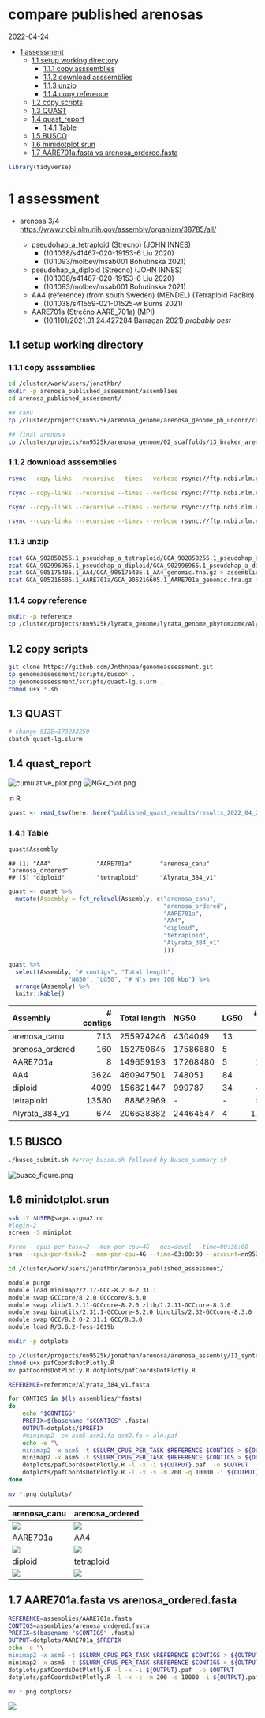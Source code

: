 compare published arenosas
================
2022-04-24

-   [1 assessment](#1-assessment)
    -   [1.1 setup working directory](#11-setup-working-directory)
        -   [1.1.1 copy asssemblies](#111-copy-asssemblies)
        -   [1.1.2 download asssemblies](#112-download-asssemblies)
        -   [1.1.3 unzip](#113-unzip)
        -   [1.1.4 copy reference](#114-copy-reference)
    -   [1.2 copy scripts](#12-copy-scripts)
    -   [1.3 QUAST](#13-quast)
    -   [1.4 quast_report](#14-quast_report)
        -   [1.4.1 Table](#141-table)
    -   [1.5 BUSCO](#15-busco)
    -   [1.6 minidotplot.srun](#16-minidotplotsrun)
    -   [1.7 AARE701a.fasta vs arenosa_ordered.fasta](#17-aare701afasta-vs-arenosa_orderedfasta)

``` r
library(tidyverse)
```

# 1 assessment

-   arenosa 3/4
    <https://www.ncbi.nlm.nih.gov/assembly/organism/38785/all/>

    -   pseudohap_a\_tetraploid (Strecno) (JOHN INNES)
        -   (10.1038/s41467-020-19153-6 Liu 2020)
        -   (10.1093/molbev/msab001 Bohutinska 2021)
    -   pseudohap_a\_diploid (Strecno) (JOHN INNES)
        -   (10.1038/s41467-020-19153-6 Liu 2020)
        -   (10.1093/molbev/msab001 Bohutinska 2021)
    -   AA4 (reference) (from south Sweden) (MENDEL) (Tetraploid PacBio)
        -   (10.1038/s41559-021-01525-w Burns 2021)
    -   AARE701a (Strečno AARE_701a) (MPI)
        -   (10.1101/2021.01.24.427284 Barragan 2021) *probably best*

## 1.1 setup working directory

### 1.1.1 copy asssemblies

``` bash
cd /cluster/work/users/jonathbr/
mkdir -p arenosa_published_assessment/assemblies
cd arenosa_published_assessment/

## canu
cp /cluster/projects/nn9525k/arenosa_genome/arenosa_genome_pb_uncorr/canu_out/arenosa_pp_uncorr_assembly.contigs.fasta assemblies/arenosa_canu.fasta

## final arenosa
cp /cluster/projects/nn9525k/arenosa_genome/02_scaffolds/13_braker_arenosa_remasked/genome/arenosa_ordered.fasta.softmasked assemblies/arenosa_ordered.fasta
```

### 1.1.2 download asssemblies

``` bash
rsync --copy-links --recursive --times --verbose rsync://ftp.ncbi.nlm.nih.gov/genomes/all/GCA/902/850/255/GCA_902850255.1_pseudohap_a_tetraploid/ GCA_902850255.1_pseudohap_a_tetraploid/

rsync --copy-links --recursive --times --verbose rsync://ftp.ncbi.nlm.nih.gov/genomes/all/GCA/902/996/965/GCA_902996965.1_pseudohap_a_diploid/ GCA_902996965.1_pseudohap_a_diploid/

rsync --copy-links --recursive --times --verbose rsync://ftp.ncbi.nlm.nih.gov/genomes/all/GCA/905/175/405/GCA_905175405.1_AA4/ GCA_905175405.1_AA4/

rsync --copy-links --recursive --times --verbose rsync://ftp.ncbi.nlm.nih.gov/genomes/all/GCA/905/216/605/GCA_905216605.1_AARE701a/ GCA_905216605.1_AARE701a/
```

### 1.1.3 unzip

``` bash
zcat GCA_902850255.1_pseudohap_a_tetraploid/GCA_902850255.1_pseudohap_a_tetraploid_genomic.fna.gz > assemblies/tetraploid.fasta
zcat GCA_902996965.1_pseudohap_a_diploid/GCA_902996965.1_pseudohap_a_diploid_genomic.fna.gz > assemblies/diploid.fasta
zcat GCA_905175405.1_AA4/GCA_905175405.1_AA4_genomic.fna.gz > assemblies/AA4.fasta
zcat GCA_905216605.1_AARE701a/GCA_905216605.1_AARE701a_genomic.fna.gz > assemblies/AARE701a.fasta
```

### 1.1.4 copy reference

``` bash
mkdir -p reference
cp /cluster/projects/nn9525k/lyrata_genome/lyrata_genome_phytomzome/Alyrata_384_v1.fa reference/Alyrata_384_v1.fasta
```

## 1.2 copy scripts

``` bash
git clone https://github.com/Jnthnoaa/genomeassessment.git
cp genomeassessment/scripts/busco* .
cp genomeassessment/scripts/quast-lg.slurm .
chmod u+x *.sh
```

## 1.3 QUAST

``` bash
# change SIZE=179232250
sbatch quast-lg.slurm
```

## 1.4 quast_report

![cumulative_plot.png](published_quast_results/results_2022_04_24_16_36_21/basic_stats/cumulative_plot.png)
![NGx_plot.png](published_quast_results/results_2022_04_24_16_36_21/basic_stats/NGx_plot.png)

in R

``` r
quast <- read_tsv(here::here("published_quast_results/results_2022_04_24_16_36_21/transposed_report.tsv"))
```

### 1.4.1 Table

``` r
quast$Assembly
```

    ## [1] "AA4"             "AARE701a"        "arenosa_canu"    "arenosa_ordered"
    ## [5] "diploid"         "tetraploid"      "Alyrata_384_v1"

``` r
quast <- quast %>% 
  mutate(Assembly = fct_relevel(Assembly, c("arenosa_canu",
                                            "arenosa_ordered",
                                            "AARE701a",
                                            "AA4",
                                            "diploid",
                                            "tetraploid",
                                            "Alyrata_384_v1"
                                            )))

quast %>% 
  select(Assembly, "# contigs", "Total length",
                 "NG50", "LG50", "# N's per 100 kbp") %>% 
  arrange(Assembly) %>% 
  knitr::kable()
```

| Assembly        | # contigs | Total length | NG50     | LG50 | # N’s per 100 kbp |
|:----------------|----------:|-------------:|:---------|:-----|------------------:|
| arenosa_canu    |       713 |    255974246 | 4304049  | 13   |              0.00 |
| arenosa_ordered |       160 |    152750645 | 17586680 | 5    |              9.95 |
| AARE701a        |         8 |    149659193 | 17268480 | 5    |           2659.38 |
| AA4             |      3624 |    460947501 | 748051   | 84   |              0.00 |
| diploid         |      4099 |    156821447 | 999787   | 34   |           4464.92 |
| tetraploid      |     13580 |     88862969 | \-       | \-   |           5615.56 |
| Alyrata_384_v1  |       674 |    206638382 | 24464547 | 4    |          11077.21 |

## 1.5 BUSCO

``` bash
./busco_submit.sh #array busco.sh followed by busco_summary.sh
```

![busco_figure.png](published_busco_summary/busco_figure.png)

## 1.6 minidotplot.srun

``` bash
ssh -Y $USER@saga.sigma2.no
#login-2
screen -S miniplot

#srun --cpus-per-task=2 --mem-per-cpu=4G --qos=devel --time=00:30:00 --account=nn9525k --x11 --pty bash -i
srun --cpus-per-task=2 --mem-per-cpu=4G --time=03:00:00 --account=nn9525k --x11 --pty bash -i

cd /cluster/work/users/jonathbr/arenosa_published_assessment/

module purge
module load minimap2/2.17-GCC-8.2.0-2.31.1
module swap GCCcore/8.2.0 GCCcore/8.3.0
module swap zlib/1.2.11-GCCcore-8.2.0 zlib/1.2.11-GCCcore-8.3.0
module swap binutils/2.31.1-GCCcore-8.2.0 binutils/2.32-GCCcore-8.3.0
module swap GCC/8.2.0-2.31.1 GCC/8.3.0
module load R/3.6.2-foss-2019b

mkdir -p dotplots

cp /cluster/projects/nn9525k/jonathan/arenosa/arenosa_assembly/11_synteny/syri_thaliana_arenosa/pafCoordsDotPlotly.R . 
chmod u+x pafCoordsDotPlotly.R
mv pafCoordsDotPlotly.R dotplots/pafCoordsDotPlotly.R

REFERENCE=reference/Alyrata_384_v1.fasta

for CONTIGS in $(ls assemblies/*fasta)
do
    echo "$CONTIGS"
    PREFIX=$(basename "$CONTIGS" .fasta)
    OUTPUT=dotplots/$PREFIX
    #minimap2 -cx asm5 asm1.fa asm2.fa > aln.paf
    echo -e "\
    minimap2 -x asm5 -t $SLURM_CPUS_PER_TASK $REFERENCE $CONTIGS > ${OUTPUT}.paf"
    minimap2 -x asm5 -t $SLURM_CPUS_PER_TASK $REFERENCE $CONTIGS > ${OUTPUT}.paf
    dotplots/pafCoordsDotPlotly.R -l -x -i ${OUTPUT}.paf  -o $OUTPUT
    dotplots/pafCoordsDotPlotly.R -l -x -s -m 200 -q 10000 -i ${OUTPUT}.paf -o ${OUTPUT}_2
done

mv *.png dotplots/
```

| arenosa_canu                             | arenosa_ordered                             |
|:-----------------------------------------|:--------------------------------------------|
| ![](published_dotplots/arenosa_canu.png) | ![](published_dotplots/arenosa_ordered.png) |
| AARE701a                                 | AA4                                         |
| ![](published_dotplots/AARE701a.png)     | ![](published_dotplots/AA4.png)             |
| diploid                                  | tetraploid                                  |
| ![](published_dotplots/diploid.png)      | ![](published_dotplots/tetraploid.png)      |

## 1.7 AARE701a.fasta vs arenosa_ordered.fasta

``` bash
REFERENCE=assemblies/AARE701a.fasta
CONTIGS=assemblies/arenosa_ordered.fasta
PREFIX=$(basename "$CONTIGS" .fasta)
OUTPUT=dotplots/AARE701a_$PREFIX
echo -e "\
minimap2 -x asm5 -t $SLURM_CPUS_PER_TASK $REFERENCE $CONTIGS > ${OUTPUT}.paf"
minimap2 -x asm5 -t $SLURM_CPUS_PER_TASK $REFERENCE $CONTIGS > ${OUTPUT}.paf
dotplots/pafCoordsDotPlotly.R -l -x -i ${OUTPUT}.paf  -o $OUTPUT
dotplots/pafCoordsDotPlotly.R -l -x -s -m 200 -q 10000 -i ${OUTPUT}.paf -o ${OUTPUT}_2

mv *.png dotplots/
```

![](published_dotplots/AARE701a_arenosa_ordered.png)
